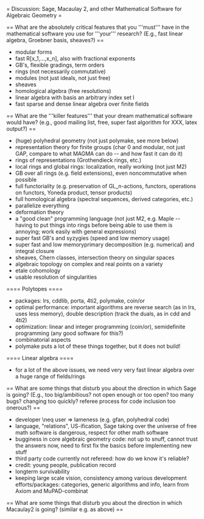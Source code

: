 = Discussion: Sage, Macaulay 2, and other Mathematical Software for Algebraic Geometry =

== What are the absolutely critical features that you '''must''' have in the mathematical software you use for '''your''' research? (E.g., fast linear algebra, Groebner basis, sheaves?) ==
 * modular forms
 * fast R[x_1,...,x_n], also with fractional exponents
 * GB's, flexible gradings, term orders
 * rings (not necessarily commutative)
 * modules (not just ideals, not just free)
 * sheaves
 * homological algebra (free resolutions)
 * linear algebra with basis an arbitrary index set I
 * fast sparse and dense linear algebra over finite fields

== What are the '''killer features''' that your dream mathematical software would have? (e.g., good mailing list, free, super fast algorithm for XXX, latex output?) ==
 * (huge) polyhedral geometry (not just polymake, see more below)
 * representation theory for finite groups (char 0 and modular, not just GAP, compare to what MAGMA can do -- and how fast it can do it)
 * rings of representations (Grothendieck rings, etc.)
 * local rings and global rings: localization, really working (not just M2)
 * GB over all rings (e.g. field extensions), even noncommutative when possible
 * full functoriality (e.g. preservation of GL_n-actions, functors, operations on functors, Yoneda product, tensor products)
 * full homological algebra (spectral sequences, derived categories, etc.)
 * parallelize everything
 * deformation theory
 * a "good clean" programming language (not just M2, e.g. Maple -- having to put things into rings before being able to use them is annoying; work easily with general expressions)
 * super fast GB's and syzygies (speed and low memory usage)
 * super fast and low memoryprimary decomposition (e.g. numerical) and integral closure
 * sheaves, Chern classes, intersection theory on singular spaces
 * algebraic topology on complex and real points on a variety
 * etale cohomology
 * usable resolution of singularities

==== Polytopes ====
 * packages: lrs, cddlib, porta, 4ti2, polymake, coin/or
 * optimal performance: important algorithms are reverse search (as in lrs, uses less memory), double description (track the duals, as in cdd and 4ti2)
 * optimization: linear and integer programming (coin/or), semidefinite programming (any good software for this?)
 * combinatorial aspects
 * polymake puts a lot of these things together, but it does not build!

==== Linear algebra ====
 * for a lot of the above issues, we need very very fast linear algebra over a huge range of fields/rings

== What are some things that disturb you about the direction in which Sage is going?  (E.g., too big/ambitious? not open enough or too open?  too many bugs?  changing too quickly? referee process for code inclusion too onerous?) ==
 * developer \neq user => lameness  (e.g. gfan, polyhedral code)
 * language, "relations", US-ification, Sage taking over the universe of free math software is dangerous, respect for other math software
 * bugginess in core algebraic geometry code: not up to snuff, cannot trust the answers now, need to first fix the basics before implementing new stuff
 * third party code currently not refereed: how do we know it's reliable?
 * credit: young people, publication record
 * longterm survivability
 * keeping large scale vision, consistency among various development efforts/packages: categories, generic algorithms and info, learn from Axiom and MuPAD-combinat

== What are some things that disturb you about the direction in which Macaulay2 is going?  (similar e.g. as above) ==
